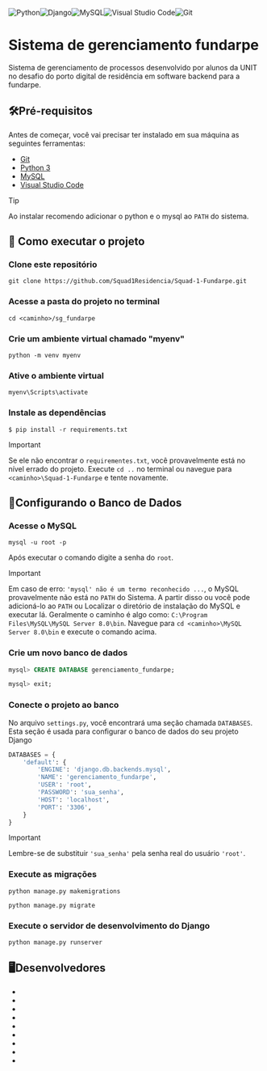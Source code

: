 <img alt="Python" src="https://img.shields.io/badge/python-%2314354C.svg?style=for-the-badge&logo=python&logoColor=white"/><img alt="Django" src="https://img.shields.io/badge/django-%23092E20.svg?style=for-the-badge&logo=django&logoColor=white"/><img alt="MySQL" src="https://img.shields.io/badge/mysql-%2300f.svg?style=for-the-badge&logo=mysql&logoColor=black"/><img alt="Visual Studio Code" src="https://img.shields.io/badge/VisualStudioCode-0078d7.svg?style=for-the-badge&logo=visual-studio-code&logoColor=white"/><img alt="Git" src="https://img.shields.io/badge/git-%23F05033.svg?style=for-the-badge&logo=git&logoColor=white"/>
# Sistema de gerenciamento fundarpe
Sistema de gerenciamento de processos desenvolvido por alunos da UNIT no desafio do porto digital de residência em software backend para a fundarpe.

## 🛠Pré-requisitos
Antes de começar, você vai precisar ter instalado em sua máquina as seguintes ferramentas:
- [Git](https://git-scm.com)
- [Python 3](https://www.python.org/downloads/)
- [MySQL](https://dev.mysql.com/downloads/installer/)
- [Visual Studio Code](https://code.visualstudio.com/Download)
> [!TIP]
> Ao instalar recomendo adicionar o python e o mysql ao ``PATH`` do sistema.

## 🚀 Como executar o projeto
### Clone este repositório
```git
git clone https://github.com/Squad1Residencia/Squad-1-Fundarpe.git
```
### Acesse a pasta do projeto no terminal
```
cd <caminho>/sg_fundarpe
```
### Crie um ambiente virtual chamado "myenv"
```
python -m venv myenv
```
### Ative o ambiente virtual
```
myenv\Scripts\activate
```
### Instale as dependências
```
$ pip install -r requirements.txt
```
>[!important]
>Se ele não encontrar o ``requirementes.txt``, você provavelmente está no nível errado do projeto.
> Execute ``cd ..`` no terminal ou navegue para ``<caminho>\Squad-1-Fundarpe`` e tente novamente.
## 🎲Configurando o Banco de Dados
### Acesse o MySQL 
```
mysql -u root -p
```
Após executar o comando digite a senha do ``root``.
>[!important]
>Em caso de erro: ``'mysql' não é um termo reconhecido ...``, o MySQL provavelmente não está no ``PATH`` do Sistema.  A partir disso ou você pode adicioná-lo ao ``PATH`` ou Localizar o diretório de instalação do MySQL e executar lá. Geralmente o caminho é algo como:  ``C:\Program Files\MySQL\MySQL Server 8.0\bin``. Navegue para ```cd <caminho>\MySQL Server 8.0\bin``` e execute o comando acima.
### Crie um novo banco de dados
```sql
mysql> CREATE DATABASE gerenciamento_fundarpe;
```
```sql
mysql> exit;
```
### Conecte o projeto ao banco
No arquivo ``settings.py``, você encontrará uma seção chamada ``DATABASES``. Esta seção é usada para configurar o banco de dados do seu projeto Django
```python
DATABASES = {
    'default': {
        'ENGINE': 'django.db.backends.mysql',
        'NAME': 'gerenciamento_fundarpe',
        'USER': 'root',
        'PASSWORD': 'sua_senha',
        'HOST': 'localhost',
        'PORT': '3306',
    }
}
```
>[!important]
>Lembre-se de substituir ``'sua_senha'`` pela senha real do usuário ``'root'``.
### Execute as migrações
```
python manage.py makemigrations
```
```
python manage.py migrate
```
### Execute o servidor de desenvolvimento do Django
```
python manage.py runserver
```
## 🖥Desenvolvedores
-
-
-
-
-
-
-
-
-
